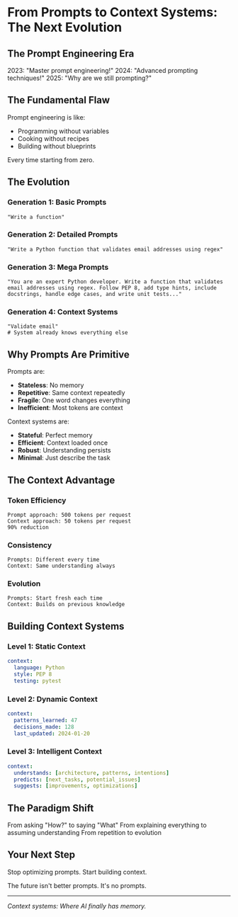 # From Prompts to Context Systems: The Next Evolution

## The Prompt Engineering Era

2023: "Master prompt engineering!"
2024: "Advanced prompting techniques!"
2025: "Why are we still prompting?"

## The Fundamental Flaw

Prompt engineering is like:
- Programming without variables
- Cooking without recipes
- Building without blueprints

Every time starting from zero.

## The Evolution

### Generation 1: Basic Prompts
```
"Write a function"
```

### Generation 2: Detailed Prompts
```
"Write a Python function that validates email addresses using regex"
```

### Generation 3: Mega Prompts
```
"You are an expert Python developer. Write a function that validates 
email addresses using regex. Follow PEP 8, add type hints, include 
docstrings, handle edge cases, and write unit tests..."
```

### Generation 4: Context Systems
```
"Validate email"
# System already knows everything else
```

## Why Prompts Are Primitive

Prompts are:
- **Stateless**: No memory
- **Repetitive**: Same context repeatedly
- **Fragile**: One word changes everything
- **Inefficient**: Most tokens are context

Context systems are:
- **Stateful**: Perfect memory
- **Efficient**: Context loaded once
- **Robust**: Understanding persists
- **Minimal**: Just describe the task

## The Context Advantage

### Token Efficiency
```
Prompt approach: 500 tokens per request
Context approach: 50 tokens per request
90% reduction
```

### Consistency
```
Prompts: Different every time
Context: Same understanding always
```

### Evolution
```
Prompts: Start fresh each time
Context: Builds on previous knowledge
```

## Building Context Systems

### Level 1: Static Context
```yaml
context:
  language: Python
  style: PEP 8
  testing: pytest
```

### Level 2: Dynamic Context
```yaml
context:
  patterns_learned: 47
  decisions_made: 128
  last_updated: 2024-01-20
```

### Level 3: Intelligent Context
```yaml
context:
  understands: [architecture, patterns, intentions]
  predicts: [next_tasks, potential_issues]
  suggests: [improvements, optimizations]
```

## The Paradigm Shift

From asking "How?" to saying "What"
From explaining everything to assuming understanding
From repetition to evolution

## Your Next Step

Stop optimizing prompts.
Start building context.

The future isn't better prompts.
It's no prompts.

---

*Context systems: Where AI finally has memory.*